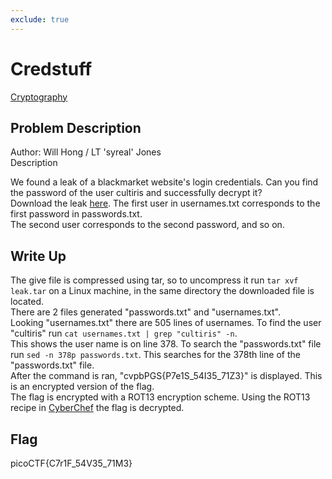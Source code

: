 ```yaml
---
exclude: true
---
```

# Credstuff

[Cryptography](..)  

## Problem Description
Author: Will Hong / LT 'syreal' Jones  
Description  

We found a leak of a blackmarket website's login credentials. Can you find the password of the user cultiris and successfully decrypt it?  
Download the leak [here](https://artifacts.picoctf.net/c/534/leak.tar). The first user in usernames.txt corresponds to the first password in passwords.txt.  
The second user corresponds to the second password, and so on.  

## Write Up

The give file is compressed using tar, so to uncompress it run `tar xvf leak.tar` on a Linux machine, in the same directory the downloaded file is located.  
There are 2 files generated "passwords.txt" and "usernames.txt".  
Looking "usernames.txt" there are 505 lines of usernames. To find the user "cultiris" run `cat usernames.txt | grep "cultiris" -n`.  
This shows the user name is on line 378. To search the "passwords.txt" file run `sed -n 378p passwords.txt`. This searches for the 378th line of the "passwords.txt" file.  
After the command is ran, "cvpbPGS{P7e1S_54I35_71Z3}" is displayed. This is an encrypted version of the flag.  
The flag is encrypted with a ROT13 encryption scheme. Using the ROT13 recipe in [CyberChef](https://gchq.github.io/CyberChef/) the flag is decrypted.  

## Flag

picoCTF{C7r1F_54V35_71M3}  
